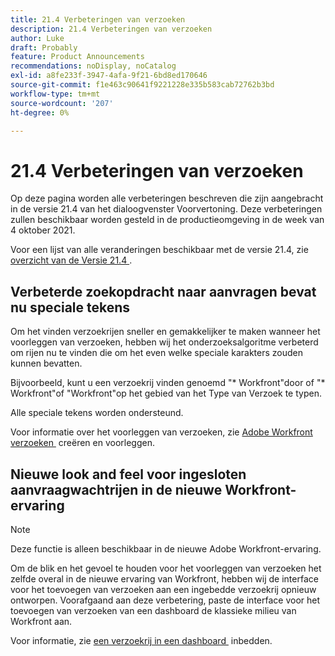 ```yaml
---
title: 21.4 Verbeteringen van verzoeken
description: 21.4 Verbeteringen van verzoeken
author: Luke
draft: Probably
feature: Product Announcements
recommendations: noDisplay, noCatalog
exl-id: a8fe233f-3947-4afa-9f21-6bd8ed170646
source-git-commit: f1e463c90641f9221228e335b583cab72762b3bd
workflow-type: tm+mt
source-wordcount: '207'
ht-degree: 0%

---
```


# 21.4 Verbeteringen van verzoeken

Op deze pagina worden alle verbeteringen beschreven die zijn aangebracht in de versie 21.4 van het dialoogvenster Voorvertoning. Deze verbeteringen zullen beschikbaar worden gesteld in de productieomgeving in de week van 4 oktober 2021.

Voor een lijst van alle veranderingen beschikbaar met de versie 21.4, zie [&#x200B; overzicht van de Versie 21.4 &#x200B;](../../../product-announcements/product-releases/21.4-release-activity/21-4-release-overview.md).

## Verbeterde zoekopdracht naar aanvragen bevat nu speciale tekens

Om het vinden verzoekrijen sneller en gemakkelijker te maken wanneer het voorleggen van verzoeken, hebben wij het onderzoeksalgoritme verbeterd om rijen nu te vinden die om het even welke speciale karakters zouden kunnen bevatten.

Bijvoorbeeld, kunt u een verzoekrij vinden genoemd &quot;&#42; Workfront&quot;door of &quot;&#42; Workfront&quot;of &quot;Workfront&quot;op het gebied van het Type van Verzoek te typen.

Alle speciale tekens worden ondersteund.

Voor informatie over het voorleggen van verzoeken, zie [&#x200B; Adobe Workfront verzoeken &#x200B;](/help/quicksilver/manage-work/requests/create-requests/create-submit-requests.md) creëren en voorleggen.

## Nieuwe look and feel voor ingesloten aanvraagwachtrijen in de nieuwe Workfront-ervaring

>[!NOTE]
>
>Deze functie is alleen beschikbaar in de nieuwe Adobe Workfront-ervaring.

Om de blik en het gevoel te houden voor het voorleggen van verzoeken het zelfde overal in de nieuwe ervaring van Workfront, hebben wij de interface voor het toevoegen van verzoeken aan een ingebedde verzoekrij opnieuw ontworpen. Voorafgaand aan deze verbetering, paste de interface voor het toevoegen van verzoeken van een dashboard de klassieke milieu van Workfront aan.

Voor informatie, zie [&#x200B; een verzoekrij in een dashboard &#x200B;](../../../reports-and-dashboards/dashboards/creating-and-managing-dashboards/embed-request-queue-dashboard.md) inbedden.

